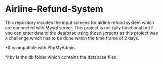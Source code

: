 # Airline-Refund-System

This repository incudes the input screens for airline refund system which are connected with Mysql server.
This project is not fully functional but it you can enter data to the database using these screens as this project was a challenge which  has to be done within the time frame of 2 days.


*It is ompatible with PhpMyAdmin.

*itbv is the db folder which contains the database files.
